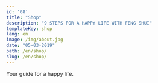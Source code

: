 ```yaml
---
id: '08'
title: "Shop"
description: "9 STEPS FOR A HAPPY LIFE WITH FENG SHUI"
templateKey: shop
lang: en
image: /img/about.jpg
date: "05-03-2019"
path: /en/shop/
slug: /en/shop/
---
```


Your guide for a happy life.